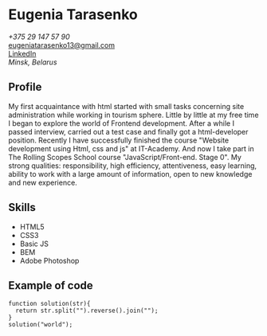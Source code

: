# Eugenia Tarasenko
*+375 29 147 57 90*\
<eugeniatarasenko13@gmail.com>\
[LinkedIn](https://www.linkedin.com/in/eugenia-tarasenko/)\
*Minsk, Belarus*
## Profile
My first acquaintance with html started with small tasks concerning site administration while working in tourism sphere. 
Little by little at my free time I began to explore the world of Frontend development. 
After a while I passed interview, carried out a test case and finally got a html-developer position.
Recently I have successfully finished the course "Website development using Html, css and js" at IT-Academy. And now I take part in The Rolling Scopes School course "JavaScript/Front-end. Stage 0".
My strong qualities: responsibility, high efficiency, attentiveness, easy learning, ability to work with a large amount of information, open to new knowledge and new experience.
## Skills
- HTML5
- CSS3
- Basic JS
- BEM
- Adobe Photoshop
## Example of code
```
function solution(str){
  return str.split("").reverse().join("");
}
solution("world");
```